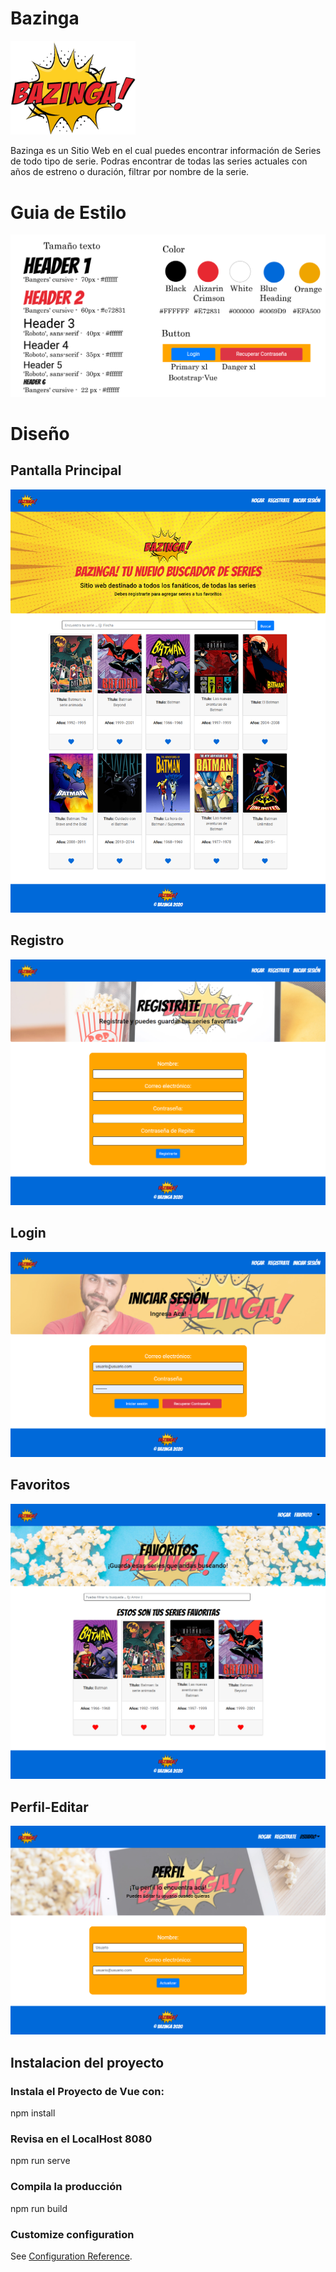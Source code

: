 # Bazinga

<img style="margin:auto" width="200px" alt="bazinga" src="/src/assets/img/bazinga.png">

Bazinga es un Sitio Web en el cual puedes encontrar información de Series de todo tipo de serie. Podras encontrar de todas las series actuales con años de estreno o duración, filtrar por nombre de la serie.

# Guia de Estilo

<img style="margin:auto"  alt="Guia Estilo" src="/src/assets/img/GuiaEstilo.png">

# Diseño
## Pantalla Principal
<img style="margin:auto"  alt="bazinga" src="/src/assets/img/screen(1).png">

## Registro
<img style="margin:auto"  alt="bazinga" src="/src/assets/img/screen(5).png">

## Login
<img style="margin:auto"  alt="bazinga" src="/src/assets/img/screen(3).png">

## Favoritos
<img style="margin:auto"  alt="bazinga" src="/src/assets/img/screen(2).png">

## Perfil-Editar
<img style="margin:auto"  alt="bazinga" src="/src/assets/img/screen(4).png">

## Instalacion del proyecto

### Instala el Proyecto de Vue con:
npm install

### Revisa en el LocalHost 8080

npm run serve

### Compila la producción

npm run build

### Customize configuration
See [Configuration Reference](https://cli.vuejs.org/config/).
